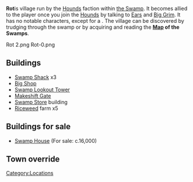 **Rot**is village run by the [Hounds](Hounds.md "wikilink") faction within
[the Swamp](The_Swamp.md "wikilink"). It becomes allied to the player once
you join the [Hounds](Hounds.md "wikilink") by talking to
[Ears](Ears.md "wikilink") and [Big Grim](Big_Grim.md "wikilink"). It has no
notable characters, except for a [](Fish_and_Drugs_Seller.md). The village can be discovered
by trudging through the swamp or by acquiring and reading the
**[Map](Maps.md "wikilink") of the Swamps**.

Rot 2.png Rot-0.png

## Buildings

- [Swamp Shack](Swamp_Shack "wikilink") x3
- [Big Shop](Rot_Big_Shop.md "wikilink")
- [Swamp Lookout Tower](Swamp_Lookout_Tower "wikilink")
- [Makeshift Gate](Makeshift_Gate.md "wikilink")
- [Swamp Store](Swamp_Store "wikilink") building
- [Riceweed](Riceweed.md "wikilink") farm x5

## Buildings for sale

- [Swamp House](Swamp_House "wikilink") (For sale: c.16,000)

## Town override

[Category:Locations](Category:Locations "wikilink")